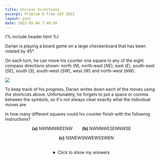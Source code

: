 ```yaml
---
title: Unclear Directions
excerpt: Problem 9 from CAT 2022
layout: post
date: 2022-05-06 7:40:50
---
```

{% include header.html %}

Darian is playing a board game on a large checkerboard that has been rotated by $45°$.

On each turn, he can move his counter one square in any of the eight compass directions shown: north ($N$), north-east ($NE$), east ($E$), south-east ($SE$), south ($S$), south-west ($SW$), west ($W$) and north-west ($NW$).

<img src="{{site.baseurl}}/static/CAT9Image1.png"/>

To keep track of his progress, Darian writes down each of the moves using the shortcuts above. Unfortunately, he forgets to put a space or comma between the symbols, so it's not always clear exactly what the individual moves are.

In how many different squares could his counter finish with the following instructions?

$$
\textbf{(a)}\ \text{NWNNNWEENW}\qquad\textbf{(b)}\ \text{NWNNWESENNWSE}
$$

$$
\qquad\textbf{(c)}\ \text{NSNEWSNWEWSSWEN}
$$

<br>
<div style="margin: auto; width: 50%; text-align: center;">
<details>
<summary>Click to show my answers</summary>
<br>
$$
\textbf{(a)}\ 8\qquad\textbf{(b)}\ 32\qquad\textbf{(c)}\ 8
$$
</details>
<br>
</div>